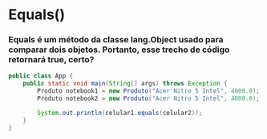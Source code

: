 # Equals()

### Equals é um método da classe lang.Object usado para comparar dois objetos. Portanto, esse trecho de código retornará true, certo?

~~~ Java
public class App {
    public static void main(String[] args) throws Exception {
        Produto notebook1 = new Produto("Acer Nitro 5 Intel", 4000.0);
        Produto notebook2 = new Produto("Acer Nitro 5 Intel", 4000.0);

        System.out.println(celular1.equals(celular2));
    }
}
~~~

